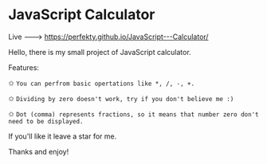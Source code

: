 # JavaScript Calculator
Live --->  https://perfekty.github.io/JavaScript---Calculator/

Hello,
there is my small project of JavaScript calculator.

Features:

✩ `You can perfrom basic opertations like *, /, -, +.`

✩ `Dividing by zero doesn't work, try if you don't believe me :)`

✩ `Dot (comma) represents fractions, so it means that number zero don't need to be displayed.`

If you'll like it leave a star for me.

Thanks and enjoy!
